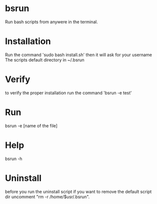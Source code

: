 # bsrun
Run bash scripts from anywere in the terminal.

# Installation
Run the command 'sudo bash install.sh' then it will ask for your username
The scripts default directory in ~/.bsrun

# Verify
to verify the proper installation run the command 'bsrun -e test'

# Run
bsrun -e [name of the file]

# Help
bsrun -h

# Uninstall
before you run the uninstall script if you want to remove the default script dir uncomment "rm -r /home/$usr/.bsrun".

